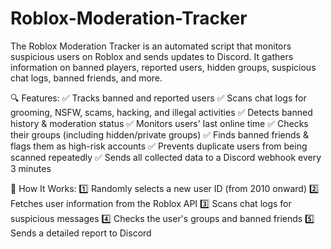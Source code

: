 # Roblox-Moderation-Tracker
The Roblox Moderation Tracker is an automated script that monitors suspicious users on Roblox and sends updates to Discord. It gathers information on banned players, reported users, hidden groups, suspicious chat logs, banned friends, and more.

🔍 Features:
✅ Tracks banned and reported users
✅ Scans chat logs for grooming, NSFW, scams, hacking, and illegal activities
✅ Detects banned history & moderation status
✅ Monitors users' last online time
✅ Checks their groups (including hidden/private groups)
✅ Finds banned friends & flags them as high-risk accounts
✅ Prevents duplicate users from being scanned repeatedly
✅ Sends all collected data to a Discord webhook every 3 minutes



📂 How It Works:
1️⃣ Randomly selects a new user ID (from 2010 onward)
2️⃣ Fetches user information from the Roblox API
3️⃣ Scans chat logs for suspicious messages
4️⃣ Checks the user's groups and banned friends
5️⃣ Sends a detailed report to Discord

